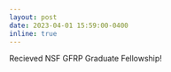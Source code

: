 ```yaml
---
layout: post
date: 2023-04-01 15:59:00-0400
inline: true
---
```

Recieved NSF GFRP Graduate Fellowship!